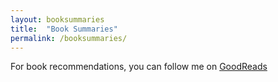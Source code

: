 ```yaml
---
layout: booksummaries
title:  "Book Summaries"
permalink: /booksummaries/
---
```


For book recommendations, you can follow me on [GoodReads](https://www.goodreads.com/deephdave)
